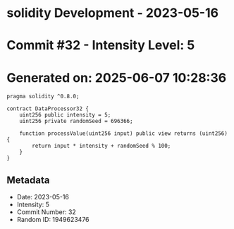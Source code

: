 ﻿# solidity Development - 2023-05-16
# Commit #32 - Intensity Level: 5
# Generated on: 2025-06-07 10:28:36
```solidity
pragma solidity ^0.8.0;

contract DataProcessor32 {
    uint256 public intensity = 5;
    uint256 private randomSeed = 696366;

    function processValue(uint256 input) public view returns (uint256) {
        return input * intensity + randomSeed % 100;
    }
}
```
## Metadata
- Date: 2023-05-16
- Intensity: 5
- Commit Number: 32
- Random ID: 1949623476
